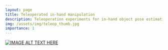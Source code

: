 ```yaml
---
layout: page
title: Teleoperated in-hand manipulation
description: Teleoperation experiments for in-hand object pose estimation
img: /assets/img/teleop_thumb.jpg
importance: 1
---
```


[![IMAGE ALT TEXT HERE](https://img.youtube.com/vi/T-rw6ulKfHU/0.jpg)](https://www.youtube.com/watch?v=T-rw6ulKfHU)
